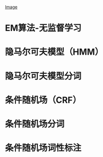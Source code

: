 [Image](/image/cover.jpg)

# EM算法-无监督学习
# 隐马尔可夫模型（HMM）
# 隐马尔可夫模型分词
# 条件随机场（CRF）
# 条件随机场分词
# 条件随机场词性标注
